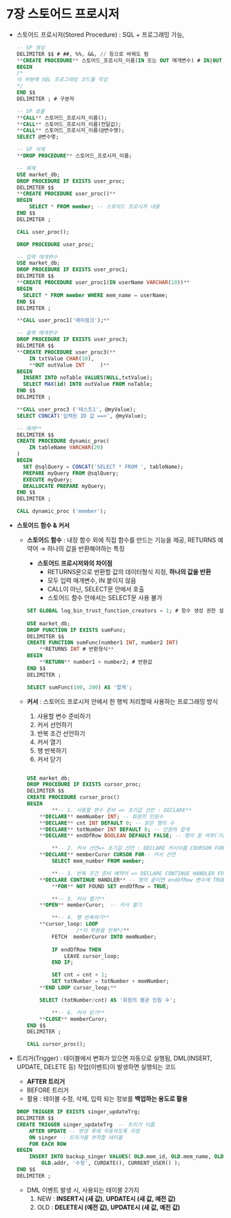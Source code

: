 # 7장 스토어드 프로시저

- 스토어드 프로시저(Stored Procedure) : SQL + 프로그래밍 가능,
    
    ```sql
    -- SP 생성
    DELIMITER $$ # ##, %%, &&, // 등으로 바꿔도 됨 
    **CREATE PROCEDURE** 스토어드_프로시저_이름(IN 또는 OUT 매개변수) # IN|OUT 입출력매개변수이름 데이터형식
    BEGIN
    /*
    이 부분에 SQL 프로그래밍 코드를 작성
    */
    END $$
    DELIMITER ; # 구분자
    
    -- SP 호출
    **CALL** 스토어드_프로시저_이름();
    **CALL** 스토어드_프로시저_이름(전달값);
    **CALL** 스토어드_프로시저_이름(@변수명);
    SELECT @변수명;
    
    -- SP 삭제
    **DROP PROCEDURE** 스토어드_프로시저_이름;
    
    -- 예제
    USE market_db;
    DROP PROCEDURE IF EXISTS user_proc;
    DELIMITER $$
    **CREATE PROCEDURE user_proc()**
    BEGIN
        SELECT * FROM member; -- 스토어드 프로시저 내용
    END $$
    DELIMITER ;
    
    CALL user_proc();
    
    DROP PROCEDURE user_proc;
    
    -- 입력 매개변수
    USE market_db;
    DROP PROCEDURE IF EXISTS user_proc1;
    DELIMITER $$
    **CREATE PROCEDURE user_proc1(IN userName VARCHAR(10))**
    BEGIN
      SELECT * FROM member WHERE mem_name = userName; 
    END $$
    DELIMITER ;
    
    **CALL user_proc1('에이핑크');**
    
    -- 출력 매개변수
    DROP PROCEDURE IF EXISTS user_proc3;
    DELIMITER $$
    **CREATE PROCEDURE user_proc3(**
        IN txtValue CHAR(10),
        **OUT outValue INT     )**
    BEGIN
      INSERT INTO noTable VALUES(NULL,txtValue);
      SELECT MAX(id) INTO outValue FROM noTable; 
    END $$
    DELIMITER ;
    
    **CALL user_proc3 ('테스트1', @myValue);
    SELECT CONCAT('입력된 ID 값 ==>', @myValue);
    
    -- 예제**
    DELIMITER $$
    CREATE PROCEDURE dynamic_proc(
        IN tableName VARCHAR(20)
    )
    BEGIN
      SET @sqlQuery = CONCAT('SELECT * FROM ', tableName);
      PREPARE myQuery FROM @sqlQuery;
      EXECUTE myQuery;
      DEALLOCATE PREPARE myQuery;
    END $$
    DELIMITER ;
    
    CALL dynamic_proc ('member');
    ```
    
- **스토어드 함수 & 커서**
    - **스토어드 함수** : 내장 함수 외에 직접 함수를 만드는 기능을 제공, RETURNS 예약어 → 하나의 값을 반환해야하는 특징
        - **스토어드 프로시저와의 차이점**
            - RETURNS문으로 반환할 값의 데이터형식 지정, **하나의 값을 반환**
            - 모두 입력 매개변수, IN 붙이지 않음
            - CALL이 아닌, SELECT문 안에서 호출
            - 스토어드 함수 안에서는 SELECT문 사용 불가
        
        ```sql
        SET GLOBAL log_bin_trust_function_creators = 1; # 함수 생성 권한 설정
         
        USE market_db;
        DROP FUNCTION IF EXISTS sumFunc;
        DELIMITER $$
        CREATE FUNCTION sumFunc(number1 INT, number2 INT)
            **RETURNS INT # 반환형식**
        BEGIN
            **RETURN** number1 + number2; # 반환값
        END $$
        DELIMITER ;
        
        SELECT sumFunc(100, 200) AS '합계';
        ```
        
    - **커서** : 스토어드 프로시저 안에서 한 행씩 처리할때 사용하는 프로그래밍 방식
        1. 사용할 변수 준비하기
        2. 커서 선언하기
        3. 반복 조건 선언하기
        4. 커서 열기
        5. 행 반복하기
        6. 커서 닫기
        
        ```sql
        
        USE market_db;
        DROP PROCEDURE IF EXISTS cursor_proc;
        DELIMITER $$
        CREATE PROCEDURE cursor_proc()
        BEGIN
        		**-- 1. 사용할 변수 준비 => 초기값 선언 : DECLARE**
            **DECLARE** memNumber INT; -- 회원의 인원수
            **DECLARE** cnt INT DEFAULT 0; -- 읽은 행의 수
            **DECLARE** totNumber INT DEFAULT 0; -- 인원의 합계
            **DECLARE** endOfRow BOOLEAN DEFAULT FALSE; -- 행의 끝 여부(기본을 FALSE)
        
        		**-- 2. 커서 선언=> 초기값 선언 : DECLARE 커서이름 COURSOR FOR** 
            **DECLARE** memberCuror CURSOR FOR-- 커서 선언
                SELECT mem_number FROM member;
        
        		**-- 3. 반복 조건 준비 예약어 => DECLARE CONTINUE HANDLER FOR**
            **DECLARE CONTINUE HANDLER** -- 행의 끝이면 endOfRow 변수에 TRUE를 대입 
                **FOR** NOT FOUND SET endOfRow = TRUE;
        
        		**-- 3. 커서 열기**
            **OPEN** memberCuror;  -- 커서 열기
        
        		**-- 4. 행 반복하기**
            **cursor_loop: LOOP
        				/*이 부분을 반복*/**
                FETCH  memberCuror INTO memNumber; 
        				
                IF endOfRow THEN 
                    LEAVE cursor_loop;
                END IF;
        
                SET cnt = cnt + 1;
                SET totNumber = totNumber + memNumber;        
            **END LOOP cursor_loop;**
        
            SELECT (totNumber/cnt) AS '회원의 평균 인원 수';
        
        		**-- 6. 커서 닫기**
            **CLOSE** memberCuror; 
        END $$
        DELIMITER ;
        
        CALL cursor_proc();
        ```
        
- 트리거(Trigger) : 테이블에서 변화가 있으면 자동으로 실행됨, DML(INSERT, UPDATE, DELETE 등) 작업(이벤트)이 발생하면 실행되는 코드
    - **AFTER 트리거**
    - BEFORE 트리거
    - 활용 : 테이블 수정, 삭제, 입력 되는 정보를 **백업하는 용도로 활용**
    
    ```sql
    DROP TRIGGER IF EXISTS singer_updateTrg;
    DELIMITER $$
    CREATE TRIGGER singer_updateTrg  -- 트리거 이름
        AFTER UPDATE -- 변경 후에 작동하도록 지정
        ON singer -- 트리거를 부착할 테이블
        FOR EACH ROW 
    BEGIN
        INSERT INTO backup_singer VALUES( OLD.mem_id, OLD.mem_name, OLD.mem_number, 
            OLD.addr, '수정', CURDATE(), CURRENT_USER() );
    END $$ 
    DELIMITER ;
    ```
    
    - DML 이벤트 발생 시, 사용되는 테이블 2가지
        1. NEW : **INSERT시 (새 값)**, **UPDATE시 (새 값, 예전 값)**
        2. OLD : **DELETE시 (예전 값), UPDATE시 (새 값, 예전 값)**